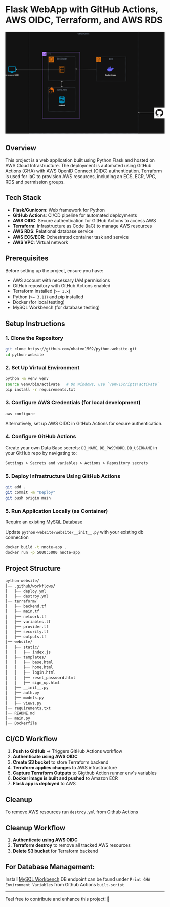 # Flask WebApp with GitHub Actions, AWS OIDC, Terraform, and AWS RDS

![alt text](image.png)

## Overview
This project is a web application built using Python Flask and hosted on AWS Cloud Infrastructure. The deployment is automated using GitHub Actions (GHA) with AWS OpenID Connect (OIDC) authentication. Terraform is used for IaC to provision AWS resources, including an ECS, ECR, VPC, RDS and permission groups.

## Tech Stack
- **Flask/Gunicorn**: Web framework for Python
- **GitHub Actions**: CI/CD pipeline for automated deployments
- **AWS OIDC**: Secure authentication for GitHub Actions to access AWS
- **Terraform**: Infrastructure as Code (IaC) to manage AWS resources
- **AWS RDS**: Relational database service
- **AWS ECS/ECR**: Ochestrated container task and service
- **AWS VPC**: Virtual network

## Prerequisites
Before setting up the project, ensure you have:
- AWS account with necessary IAM permissions
- GitHub repository with GitHub Actions enabled
- Terraform installed (`>= 1.x`)
- Python (`>= 3.11`) and pip installed
- Docker (for local testing)
- MySQL Workbench (for database testing)

## Setup Instructions

### 1. Clone the Repository
```bash
git clone https://github.com/nhatvo1502/python-website.git
cd python-website
```

### 2. Set Up Virtual Environment
```bash
python -m venv venv
source venv/bin/activate   # On Windows, use `venv\Scripts\activate`
pip install -r requirements.txt
```

### 3. Configure AWS Credentials (for local development)
```bash
aws configure
```

Alternatively, set up AWS OIDC in GitHub Actions for secure authentication.

### 4. Configure GitHub Actions
Create your own Data Base secrets: `DB_NAME`, `DB_PASSWORD`, `DB_USERNAME` in your GitHub repo by navigating to:

`Settings > Secrets and variables > Actions > Repository secrets`

### 5. Deploy Infrastructure Using GitHub Actions
```bash
git add .
git commit -m "Deploy"
git push origin main
```

### 5. Run Application Locally (as Container)
Require an existing [MySQL Database](https://dev.mysql.com/doc/refman/8.4/en/windows-installation.html)

Update `python-website/website/__init__.py` with your existing db connection

```bash
docker build -t nnote-app .
docker run -p 5000:5000 nnote-app
```

## Project Structure
```
python-website/
│── .github/workflows/
│   ├── deploy.yml
│   ├── destroy.yml
│── terraform/
│   ├── backend.tf
│   ├── main.tf
│   ├── network.tf
│   ├── variables.tf
│   ├── provider.tf
│   ├── security.tf
│   ├── outputs.tf
│── website/
│   ├── static/
│   │   ├── index.js
│   ├── templates/
│   │   ├── base.html
│   │   ├── home.html
│   │   ├── login.html
│   │   ├── reset_password.html
│   │   ├── sign_up.html
│   ├── __init__.py
│   ├── auth.py
│   ├── models.py
│   ├── views.py
│── requirements.txt
│── README.md
│── main.py
│── Dockerfile
```

## CI/CD Workflow
1. **Push to GitHub** → Triggers GitHub Actions workflow
2. **Authenticate using AWS OIDC**
3. **Create S3 bucket** to store Terraform backend
3. **Terraform applies changes** to AWS infrastructure
4. **Capture Terraform Outputs** to Gigthub Action runner env's variables
5. **Docker image is built and pushed** to Amazon ECR 
6. **Flask app is deployed** to AWS

## Cleanup
To remove AWS resources run `destroy.yml` from Github Actions

## Cleanup Workflow
1. **Authenticate using AWS OIDC**
2. **Terraform destroy** to remove all tracked AWS resources
3. **Delete S3 bucket** for Terraform backend

## For Database Management:
Install [MySQL Workbench](https://dev.mysql.com/downloads/workbench/)
DB endpoint can be found under `Print GHA Environment Variables` from Github Actions `built-script`

---
Feel free to contribute and enhance this project! 🚀